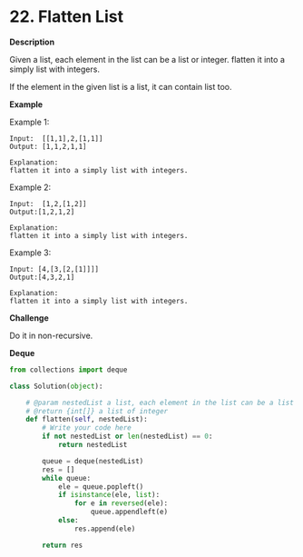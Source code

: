 # 22. Flatten List

**Description**

Given a list, each element in the list can be a list or integer. flatten it into a simply list with integers.

If the element in the given list is a list, it can contain list too.

**Example**

Example 1:

```
Input:  [[1,1],2,[1,1]]
Output: [1,1,2,1,1]

Explanation:
flatten it into a simply list with integers.
```

Example 2:

```
Input:  [1,2,[1,2]]
Output:[1,2,1,2]

Explanation:  
flatten it into a simply list with integers.
```

Example 3:

```
Input: [4,[3,[2,[1]]]]
Output:[4,3,2,1]

Explanation: 
flatten it into a simply list with integers.
```

**Challenge**

Do it in non-recursive.


**Deque**


```python
from collections import deque

class Solution(object):

    # @param nestedList a list, each element in the list can be a list or integer, for example [1,2,[1,2]]
    # @return {int[]} a list of integer
    def flatten(self, nestedList):
        # Write your code here
        if not nestedList or len(nestedList) == 0:
            return nestedList

        queue = deque(nestedList)
        res = []
        while queue:
            ele = queue.popleft()
            if isinstance(ele, list):
                for e in reversed(ele):
                    queue.appendleft(e)
            else:
                res.append(ele)

        return res
```
